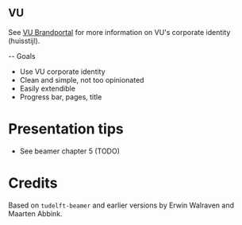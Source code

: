 ## VU

See [VU Brandportal](https://brandportal.vu.nl/modules/product/DigitalStyleGuide/default/grouplist.aspx?ItemId=6739&iflc=en&ifcltr=en)
for more information on VU's corporate identity (huisstijl).


-- Goals
- Use VU corporate identity
- Clean and simple, not too opinionated
- Easily extendible
- Progress bar, pages, title


# Presentation tips
- See beamer chapter 5 (TODO)

# Credits
Based on `tudelft-beamer` and earlier versions by Erwin Walraven and Maarten Abbink.

